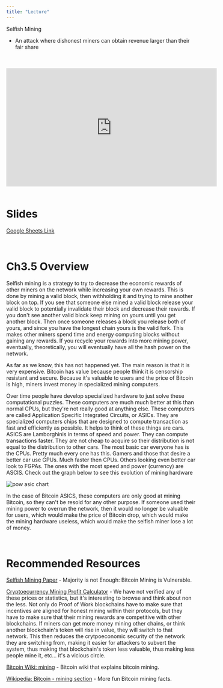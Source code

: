 ```yaml
---
title: "Lecture"
---
```


Selfish Mining
- An attack where dishonest miners can obtain revenue larger than their fair share

<br />
<br />
<iframe
	width="560"
	height="315"
	src="https://youtu.be/ulb9XVs-7Pk"
	frameborder="0"
	allow="accelerometer; autoplay; encrypted-media; gyroscope; picture-in-picture"
	allowfullscreen>
</iframe>
<br />
<br />

# Slides

[Google Sheets Link](https://docs.google.com/presentation/d/1l4eTY0qzsjlOQDHOw0djm9WfSeoCUnpCcjneTjOKOEo/edit#slide=id.g5a6da1651d_1_1477)

<br />

# Ch3.5 Overview

Selfish mining is a strategy to try to decrease the economic rewards of other miners on the network while increasing your own rewards. This is done by mining a valid block, then withholding it and trying to mine another block on top. If you see that someone else mined a valid block release your valid block to potentially invalidate their block and decrease their rewards. If you don't see another valid block keep mining on yours until you get another block. Then once someone releases a block you release both of yours, and since you have the longest chain yours is the valid fork. This makes other miners spend time and energy computing blocks without gaining any rewards. If you recycle your rewards into more mining power, eventually, theoretically, you will eventually have all the hash power on the network.

As far as we know, this has not happened yet. The main reason is that it is very expensive. Bitcoin has value because people think it is censorship resistant and secure. Because it's valuable to users and the price of Bitcoin is high, miners invest money in specialized mining computers.

Over time people have develop specialized hardware to just solve these computational puzzles. These computers are much much better at this than normal CPUs, but they're not really good at anything else. These computers are called Application Specific Integrated Circuits, or ASICs. They are specialized computers chips that are designed to compute transaction as fast and efficiently as possible. It helps to think of these things are cars. ASICS are Lamborghinis in terms of speed and power. They can compute transactions faster. They are not cheap to acquire so their distribution is not equal to the distribution to other cars. The most basic car everyone has is the CPUs. Pretty much every one has this. Gamers and those that desire a better car use GPUs. Much faster then CPUs. Others looking even better car look to FGPAs. The ones with the most speed and power (currency) are ASCIS. Check out the graph below to see this evolution of mining hardware

<img src="https://user-images.githubusercontent.com/13579802/41478896-5f452a12-7097-11e8-96e7-c9c8d8eeb43f.png" alt="pow asic chart">

In the case of Bitcoin ASICS, these computers are only good at mining Bitcoin, so they can't be resold for any other purpose. If someone used their mining power to overrun the network, then it would no longer be valuable for users, which would make the price of Bitcoin drop, which would make the mining hardware useless, which would make the selfish miner lose a lot of money.

<br />

# Recommended Resources

[Selfish Mining Paper](https://arxiv.org/abs/1311.0243) - Majority is not Enough: Bitcoin Mining is Vulnerable.

[Cryptoecurrency Mining Profit Calculator](https://www.coinwarz.com/cryptocurrency) - We have not verified any of these prices or statistics, but it's interesting to browse and think about non the less. Not only do Proof of Work blockchains have to make sure that incentives are aligned for honest mining within their protocols, but they have to make sure that their mining rewards are competitive with other blockchains. If miners can get more money mining other chains, or think another blockchain's token will rise in value, they will switch to that network. This then reduces the crytpoeconomic security of the network they are switching from, making it easier for attackers to subvert the system, thus making that blockchain's token less valuable, thus making less people mine it, etc... it's a vicious circle.

[Bitcoin Wiki: mining](https://en.bitcoin.it/wiki/Mining) - Bitcoin wiki that explains bitcoin mining.

[Wikipedia: Bitcoin - mining section](https://en.wikipedia.org/wiki/Bitcoin#Mining) - More fun Bitcoin mining facts.

<br />


